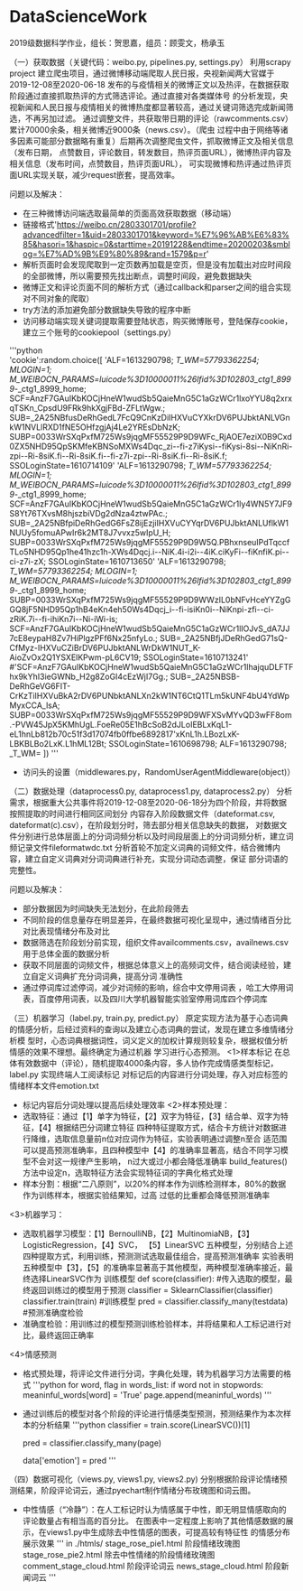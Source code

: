 # DataScienceWork
2019级数据科学作业，组长：贺思嘉，组员：顾雯文，杨承玉


（一）获取数据（关键代码：weibo.py, pipelines.py, settings.py）
利用scrapy project 建立爬虫项目，通过微博移动端爬取人民日报，央视新闻两大官媒于2019-12-08至2020-06-18
发布的与疫情相关的微博正文以及热评，在数据获取阶段通过直接抓取热评的方式筛选评论。通过直接对各类媒体号
的分析发现，央视新闻和人民日报与疫情相关的微博热度都显著较高，通过关键词筛选完成新闻筛选，不再另加过滤。
通过调整文件，共获取带日期的评论（rawcomments.csv）累计70000余条，相关微博近9000条（news.csv）。（爬虫
过程中由于网络等诸多因素可能部分数据略有重复）后期再次调整爬虫文件，抓取微博正文及相关信息（发布日期，
点赞数目，评论数目，转发数目，热评页面URL），微博热评内容及相关信息（发布时间，点赞数目，热评页面URL），
可实现微博和热评通过热评页面URL实现关联，减少request嵌套，提高效率。

问题以及解决：
- 在三种微博访问端选取最简单的页面高效获取数据（移动端）
- 链接格式'https://weibo.cn/2803301701/profile?advancedfilter=1&uid=2803301701&keyword=%E7%96%AB%E6%83%85&hasori=1&haspic=0&starttime=20191228&endtime=20200203&smblog=%E7%AD%9B%E9%80%89&rand=1579&p=r'
- 解析页面时会发现爬取到一定页数再加载是空页，但是没有加载出对应时间段的全部微博，所以需要预先找出断点，调整时间段，避免数据缺失
- 微博正文和评论页面不同的解析方式（通过callback和parser之间的组合实现对不同对象的爬取）
- try方法的添加避免部分数据缺失导致的程序中断
- 访问移动端实现关键词提取需要登陆状态，购买微博账号，登陆保存cookie，建立三个账号的cookiepool（settings.py）

'''python   
'cookie':random.choice([
    'ALF=1613290798; _T_WM=57793362254; MLOGIN=1; M_WEIBOCN_PARAMS=luicode%3D10000011%26lfid%3D102803_ctg1_8999_-_ctg1_8999_home; SCF=AnzF7GAuIKbKOCjHneW1wudSb5QaieMnG5C1aGzWCr1lxoYYU8q2xrxqTSKn_CpsdU9FRk9hkXgjFBd-ZFLtWgw.; SUB=_2A25NBfusDeRhGedL7FcQ9CnKzDiIHXVuCYXkrDV6PUJbktANLVGnkW1NVLlRXD1fNE5OHfzgjAj4Le2YREsDbNzK; SUBP=0033WrSXqPxfM725Ws9jqgMF55529P9D9WFc_RjAOE7eziX0B9Cxd0ZX5NHD95QpSKMfeKBNSoMXWs4Dqc_zi--fi-z7iKysi--fiKysi-8si--NiKnRi-zpi--Ri-8siK.fi--Ri-8siK.fi--fi-z7i-zpi--Ri-8siK.fi--Ri-8siK.f; SSOLoginState=1610714109'
    'ALF=1613290798; _T_WM=57793362254; MLOGIN=1; M_WEIBOCN_PARAMS=luicode%3D10000011%26lfid%3D102803_ctg1_8999_-_ctg1_8999_home; SCF=AnzF7GAuIKbKOCjHneW1wudSb5QaieMnG5C1aGzWCr1ly4WN5Y7JF9S8Yt76TXvsM8hjszbiVDg2dNza4ztwPAc.; SUB=_2A25NBfpiDeRhGedG6FsZ8ijEzjiIHXVuCYYqrDV6PUJbktANLUflkW1NUUy5fomuAPwIr6k2MT8J7vvxz5wIpU_H; SUBP=0033WrSXqPxfM725Ws9jqgMF55529P9D9W5Q.PBhxnseuIPdTqccfTLo5NHD95Qp1he41hzc1h-XWs4Dqcj.i--NiK.4i-i2i--4iK.ciKyFi--fiKnfiK.pi--ci-z7i-zX; SSOLoginState=1610713650'
    'ALF=1613290798; _T_WM=57793362254; MLOGIN=1; M_WEIBOCN_PARAMS=luicode%3D10000011%26lfid%3D102803_ctg1_8999_-_ctg1_8999_home; SUBP=0033WrSXqPxfM725Ws9jqgMF55529P9D9WWzIL0bNFvHceYYZgGGQ8jF5NHD95Qp1hB4eKn4eh50Ws4Dqcj_i--fi-isiKn0i--NiKnpi-zfi--ci-zRiK.7i--fi-ihiKn7i--Ni-iWi-is; SCF=AnzF7GAuIKbKOCjHneW1wudSb5QaieMnG5C1aGzWCr1lIOJvS_dA7JJ7cE8eypaH8Zv7HiPlgzPFf6Nx25nfyLo.; SUB=_2A25NBfjJDeRhGedG71sQ-CfMyz-IHXVuCZiBrDV6PUJbktANLWrDkW1NUT_K-AioZvOx2Q1YSXElKPwm-pL6CV19; SSOLoginState=1610713241'
    #'SCF=AnzF7GAuIKbKOCjHneW1wudSb5QaieMnG5C1aGzWCr1lhajquDLFTFhx9kYhI3ieGWNb_H2g8ZoGI4cEzWjI7Gg.; SUB=_2A25NBSB-DeRhGeVG6FIT-CrKzTiIHXVuBkA2rDV6PUNbktANLXn2kW1NT6CtQ1TLm5kUNF4bU4YdWpMyxCCA_lsA; SUBP=0033WrSXqPxfM725Ws9jqgMF55529P9D9WFXSvMYvQD3wFF8om.-PVW45JpX5KMhUgL.FoeRe05E1hBcSoB2dJLoIEBLxKqL1-eL1hnLb812b70c51f3d17074fb0ffbe6892817'xKnL1h.LBozLxK-LBKBLBo2LxK.L1hML12Bt; SSOLoginState=1610698798; ALF=1613290798; _T_WM=
    ])
'''
- 访问头的设置（middlewares.py，RandomUserAgentMiddleware(object)）

（二）数据处理（dataprocess0.py, dataprocess1.py, dataprocess2.py）
分析需求，根据重大公共事件将2019-12-08至2020-06-18分为四个阶段，并将数据按照提取的时间进行相同区间划分
内容存入阶段数据文件（dateformat.csv, dateformat(c).csv），在阶段划分时，筛去部分相关信息缺失的数据，
对数据文件分别进行总体层面上的分词词频分析以及时间段层面上的分词词频分析，建立词频记录文件fileformatwdc.txt
分析首轮不加定义词典的词频文件，结合微博内容，建立自定义词典对分词词典进行补充，实现分词动态调整，保证
部分词语的完整性。

问题以及解决：
- 部分数据因为时间缺失无法划分，在此阶段筛去
- 不同阶段的信息量存在明显差异，在最终数据可视化呈现中，通过情绪百分比对比表现情绪分布及对比
- 数据筛选在阶段划分前实现，组织文件availcomments.csv，availnews.csv用于总体全面的数据分析
- 获取不同层面的词频文件，根据总体意义上的高频词文件，结合阅读经验，建立自定义词典扩充分词词典，提高分词
  准确性
- 通过停词库过滤停词，减少对词频的影响，综合中文停用词表 ，哈工大停用词表，百度停用词表，以及四川大学机器智能实验室停用词库四个停词库

（三）机器学习（label.py, train.py, predict.py）
原定实现方法为基于心态词典的情感分析，后经过资料的查询以及建立心态词典的尝试，发现在建立多维情绪分析模
型时，心态词典根据词性，词义定义的加权计算规则较复杂，根据权值分析情感的效果不理想。最终确定为通过机器
学习进行心态预测。
<1>样本标记
在总体有效数据中（评论），随机提取4000条内容，多人协作完成情感类型标记，label.py 实现终端人工阅读标记
对标记后的内容进行分词处理，存入对应标签的情绪样本文件emotion.txt
- 标记内容后分词处理以提高后续处理效率
<2>样本预处理：
- 选取特征：通过【1】单字为特征，【2】双字为特征，【3】结合单、双字为特征，【4】根据结巴分词建立特征
  四种特征提取方式，结合卡方统计对数据进行降维，选取信息量前n位对应词作为特征，实验表明通过调整n至合
  适范围可以提高预测准确率，且四种模型中【4】的准确率显著高，结合不同学习模型不会对这一规律产生影响，
  n过大或过小都会降低准确率
  build_features()方法中设定n，选取特征方法会实现特征词的字典化格式处理
- 样本分割：根据“二八原则”，以20%的样本作为训练检测样本，80%的数据作为训练样本，根据实验结果知，过高
  过低的比重都会降低预测准确率

<3>机器学习：
- 选取机器学习模型：【1】BernoulliNB，【2】MultinomiaNB，【3】LogisticRegression，【4】SVC，
 【5】LinearSVC 五种模型，分别结合上述四种提取方式，利用训练，预测测试选取最佳组合，提高预测准确率
  实验表明五种模型中【3】，【5】的准确率显著高于其他模型，两种模型准确率接近，最终选择LinearSVC作为
  训练模型
  def score(classifier):    #传入选取的模型，最终返回训练过的模型用于预测
    classifier = SklearnClassifier(classifier)
    classifier.train(train)     #训练模型
    pred = classifier.classify_many(testdata)   #预测准确度检验
- 准确度检验：用训练过的模型预测训练检验样本，并将结果和人工标记进行对比，最终返回正确率

<4>情感预测
- 格式预处理，将评论文件进行分词，字典化处理，转为机器学习方法需要的格式
'''python
   for word, flag in words_list:
        if word not in stopwords:
             meaninful_words[word] = 'True'
   page.append(meaninful_words)
'''

- 通过训练后的模型对各个阶段的评论进行情感类型预测，预测结果作为本次样本的分析结果
'''python
    classifier = train.score(LinearSVC())[1]

    pred = classifier.classify_many(page)

    data['emotion'] = pred
'''

（四）数据可视化（views.py, views1.py, views2.py)
分别根据阶段评论情绪预测结果，阶段评论词云，通过pyechart制作情绪分布玫瑰图和词云图。
- 中性情感（“冷静”）：在人工标记时认为情感属于中性，即无明显情感取向的评论数量占有相当高的百分比。
  在图表中一定程度上影响了其他情感数据的展示，在views1.py中生成除去中性情感的图表，可提高较有特征性
  的情感分布展示效果
  '''
 in ./htmls/
 stage_rose_pie1.html  阶段情绪玫瑰图
 stage_rose_pie2.html     除去中性情绪的阶段情绪玫瑰图
 comment_stage_cloud.html     阶段评论词云
 news_stage_cloud.html     阶段新闻词云
 '''
